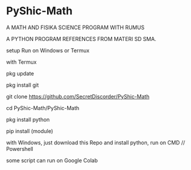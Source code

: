 # PyShic-Math
A MATH AND FISIKA SCIENCE PROGRAM WITH RUMUS


A PYTHON PROGRAM REFERENCES FROM MATERI SD SMA.

setup Run on Windows or Termux

with Termux

  pkg update

  pkg install git
  
  git clone https://github.com/SecretDiscorder/PyShic-Math

  cd PyShic-Math/PyShic-Math

  
  pkg install python

  pip install (module)

with Windows, just download this Repo and install python, run on CMD // Powershell

some script can run on Google Colab

